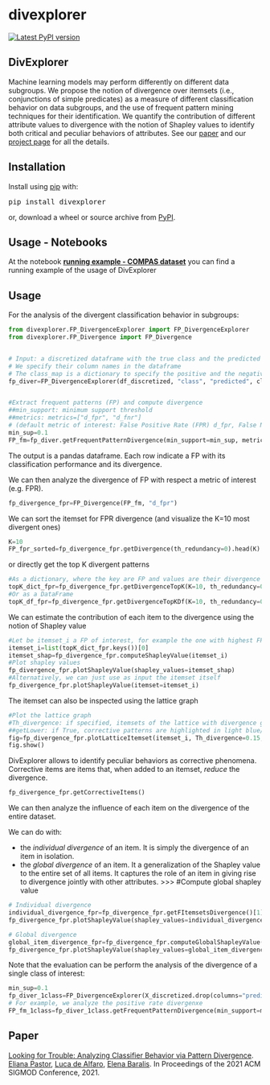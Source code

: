 divexplorer
===========

[![Latest PyPI version](https://img.shields.io/pypi/v/divexplorer.svg)](https://pypi.python.org/pypi/divexplorer)


DivExplorer
----
Machine learning models may perform differently on different data subgroups. We propose the notion of divergence over itemsets (i.e., conjunctions of simple predicates) as a measure of different classification behavior on data subgroups, and the use of frequent pattern mining techniques for their identification. We quantify the contribution of different attribute values to divergence with the notion of Shapley values to identify both critical and peculiar behaviors of attributes. 
See our [paper](https://divexplorer.github.io/static/DivExplorer.pdf) and our [project page](https://divexplorer.github.io/) for all the details.
 



Installation
------------
Install using [pip](http://www.pip-installer.org/en/latest) with:

<pre>
pip install divexplorer
</pre>

or, download a wheel or source archive from [PyPI](https://pypi.org/project/divexplorer/).


Usage - Notebooks
-----
At the notebook [**running example - COMPAS dataset**](https://github.com/elianap/divexplorer/blob/main/notebooks/Example_Divergence_analysis_COMPAS.ipynb) you can find a running example of the usage of DivExplorer


Usage
-----

For the analysis of the divergent classification behavior in subgroups:

```python
from divexplorer.FP_DivergenceExplorer import FP_DivergenceExplorer
from divexplorer.FP_Divergence import FP_Divergence


# Input: a discretized dataframe with the true class and the predicted class. 
# We specify their column names in the dataframe
# The class_map is a dictionary to specify the positive and the negative class (e.g. {"P":1, "N":0})
fp_diver=FP_DivergenceExplorer(df_discretized, "class", "predicted", class_map=class_map)


#Extract frequent patterns (FP) and compute divergence
##min_support: minimum support threshold
##metrics: metrics=["d_fpr", "d_fnr"] 
# (default metric of interest: False Positive Rate (FPR) d_fpr, False Negative Rate (FNR) d_fnr, Accuracy divergence)
min_sup=0.1
FP_fm=fp_diver.getFrequentPatternDivergence(min_support=min_sup, metrics=["d_fpr", "d_fnr"])
```

The output is a pandas dataframe. Each row indicate a FP with its classification performance and its divergence.



We can then analyze the divergence of FP with respect a metric of interest (e.g. FPR).

```python
fp_divergence_fpr=FP_Divergence(FP_fm, "d_fpr")
```

We can sort the itemset for FPR divergence (and visualize the K=10 most divergent ones)
```python
K=10
FP_fpr_sorted=fp_divergence_fpr.getDivergence(th_redundancy=0).head(K)
```
or directly get the top K divergent patterns
```python
#As a dictionary, where the key are FP and values are their divergence values
topK_dict_fpr=fp_divergence_fpr.getDivergenceTopK(K=10, th_redundancy=0)
#Or as a DataFrame
topK_df_fpr=fp_divergence_fpr.getDivergenceTopKDf(K=10, th_redundancy=0)
```

We can estimate the contribution of each item to the divergence using the notion of Shapley value
```python
#Let be itemset_i a FP of interest, for example the one with highest FP_Divergence
itemset_i=list(topK_dict_fpr.keys())[0]
itemset_shap=fp_divergence_fpr.computeShapleyValue(itemset_i)
#Plot shapley values
fp_divergence_fpr.plotShapleyValue(shapley_values=itemset_shap)
#Alternatively, we can just use as input the itemset itself
fp_divergence_fpr.plotShapleyValue(itemset=itemset_i)
```

The itemset can also be inspected using the lattice graph
```python
#Plot the lattice graph
#Th_divergence: if specified, itemsets of the lattice with divergence greater than specified value are highlighted in magenta/squares
##getLower: if True, corrective patterns are highlighted in light blue/diamonds
fig=fp_divergence_fpr.plotLatticeItemset(itemset_i, Th_divergence=0.15, sizeDot="small", getLower=True)
fig.show()
```


DivExplorer allows to identify peculiar behaviors as corrective phenomena.
Corrective items are items that, when added to an itemset, *reduce* the divergence. 
```python
fp_divergence_fpr.getCorrectiveItems()
```

We can then analyze the influence of each item on the divergence of the entire dataset. 

We can do with:
   - the *individual divergence* of an item. It is simply the divergence of an item in isolation. 
   - the *global divergence* of an item. It a generalization of the Shapley value to the entire set of all items. It captures the role of an item in giving rise to divergence jointly with other attributes. >>> #Compute global shapley value

```python
# Individual divergence
individual_divergence_fpr=fp_divergence_fpr.getFItemsetsDivergence()[1]
fp_divergence_fpr.plotShapleyValue(shapley_values=individual_divergence_fpr,sizeFig=(4,5))

# Global divergence 
global_item_divergence_fpr=fp_divergence_fpr.computeGlobalShapleyValue()
fp_divergence_fpr.plotShapleyValue(shapley_values=global_item_divergence_fpr)
```


Note that the evaluation can be perform the analysis of the divergence of a single class of interest:

```python
min_sup=0.1
fp_diver_1class=FP_DivergenceExplorer(X_discretized.drop(columns="predicted"),"class", class_map=class_map)
# For example, we analyze the positive rate divergenxe
FP_fm_1class=fp_diver_1class.getFrequentPatternDivergence(min_support=min_sup, metrics=["d_posr", "d_negr"])

```


Paper
-------
[Looking for Trouble: Analyzing Classifier Behavior via Pattern Divergence](https://divexplorer.github.io/static/DivExplorer.pdf). [Eliana Pastor](https://github.com/elianap), [Luca de Alfaro](https://luca.dealfaro.com/), [Elena Baralis](https://dbdmg.polito.it/wordpress/people/elena-baralis/). In Proceedings of the 2021 ACM SIGMOD Conference, 2021. 




